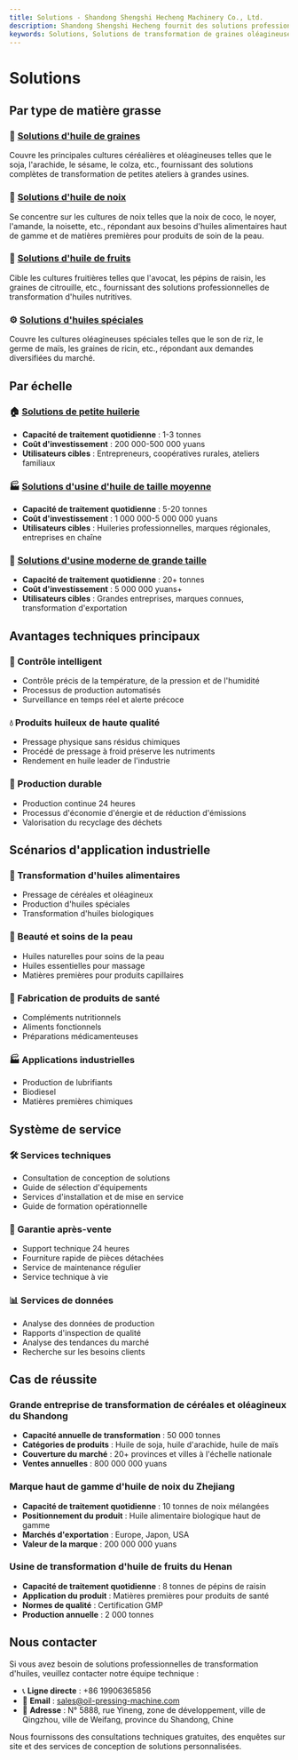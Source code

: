 ```yaml
---
title: Solutions - Shandong Shengshi Hecheng Machinery Co., Ltd.
description: Shandong Shengshi Hecheng fournit des solutions professionnelles de transformation de graines oléagineuses, classées par type de graine oléagineuse incluant les céréales et oléagineux, les noix, les fruits, les huiles spéciales, assurant un contrôle intelligent, des produits huileux de haute qualité, une production durable.
keywords: Solutions, Solutions de transformation de graines oléagineuses, Solutions de céréales et oléagineux, Solutions de noix, Solutions de fruits, Solutions d'huiles spéciales, Contrôle intelligent, Produits huileux de haute qualité, Production durable, Transformation d'huiles alimentaires, Beauté et soins de la peau, Fabrication de produits de santé, Applications industrielles, Solutions Shandong Shengshi Hecheng
---
```


# Solutions

## Par type de matière grasse

### 🌾 [Solutions d'huile de graines](./seed-oils)
Couvre les principales cultures céréalières et oléagineuses telles que le soja, l'arachide, le sésame, le colza, etc., fournissant des solutions complètes de transformation de petites ateliers à grandes usines.

### 🥜 [Solutions d'huile de noix](./nuts)
Se concentre sur les cultures de noix telles que la noix de coco, le noyer, l'amande, la noisette, etc., répondant aux besoins d'huiles alimentaires haut de gamme et de matières premières pour produits de soin de la peau.

### 🥑 [Solutions d'huile de fruits](./fruits)
Cible les cultures fruitières telles que l'avocat, les pépins de raisin, les graines de citrouille, etc., fournissant des solutions professionnelles de transformation d'huiles nutritives.

### ⚙️ [Solutions d'huiles spéciales](./special-oils)
Couvre les cultures oléagineuses spéciales telles que le son de riz, le germe de maïs, les graines de ricin, etc., répondant aux demandes diversifiées du marché.

## Par échelle

### 🏠 [Solutions de petite huilerie](./small-workshop)
- **Capacité de traitement quotidienne** : 1-3 tonnes
- **Coût d'investissement** : 200 000-500 000 yuans
- **Utilisateurs cibles** : Entrepreneurs, coopératives rurales, ateliers familiaux

### 🏭 [Solutions d'usine d'huile de taille moyenne](./medium-factory)
- **Capacité de traitement quotidienne** : 5-20 tonnes
- **Coût d'investissement** : 1 000 000-5 000 000 yuans
- **Utilisateurs cibles** : Huileries professionnelles, marques régionales, entreprises en chaîne

### 🏢 [Solutions d'usine moderne de grande taille](./large-industrial)
- **Capacité de traitement quotidienne** : 20+ tonnes
- **Coût d'investissement** : 5 000 000 yuans+
- **Utilisateurs cibles** : Grandes entreprises, marques connues, transformation d'exportation

## Avantages techniques principaux

### 🎯 Contrôle intelligent
- Contrôle précis de la température, de la pression et de l'humidité
- Processus de production automatisés
- Surveillance en temps réel et alerte précoce

### 💧 Produits huileux de haute qualité
- Pressage physique sans résidus chimiques
- Procédé de pressage à froid préserve les nutriments
- Rendement en huile leader de l'industrie

### 🔄 Production durable
- Production continue 24 heures
- Processus d'économie d'énergie et de réduction d'émissions
- Valorisation du recyclage des déchets

## Scénarios d'application industrielle

### 🍳 Transformation d'huiles alimentaires
- Pressage de céréales et oléagineux
- Production d'huiles spéciales
- Transformation d'huiles biologiques

### 💄 Beauté et soins de la peau
- Huiles naturelles pour soins de la peau
- Huiles essentielles pour massage
- Matières premières pour produits capillaires

### 💊 Fabrication de produits de santé
- Compléments nutritionnels
- Aliments fonctionnels
- Préparations médicamenteuses

### 🏭 Applications industrielles
- Production de lubrifiants
- Biodiesel
- Matières premières chimiques

## Système de service

### 🛠️ Services techniques
- Consultation de conception de solutions
- Guide de sélection d'équipements
- Services d'installation et de mise en service
- Guide de formation opérationnelle

### 🔧 Garantie après-vente
- Support technique 24 heures
- Fourniture rapide de pièces détachées
- Service de maintenance régulier
- Service technique à vie

### 📊 Services de données
- Analyse des données de production
- Rapports d'inspection de qualité
- Analyse des tendances du marché
- Recherche sur les besoins clients

## Cas de réussite

### Grande entreprise de transformation de céréales et oléagineux du Shandong
- **Capacité annuelle de transformation** : 50 000 tonnes
- **Catégories de produits** : Huile de soja, huile d'arachide, huile de maïs
- **Couverture du marché** : 20+ provinces et villes à l'échelle nationale
- **Ventes annuelles** : 800 000 000 yuans

### Marque haut de gamme d'huile de noix du Zhejiang
- **Capacité de traitement quotidienne** : 10 tonnes de noix mélangées
- **Positionnement du produit** : Huile alimentaire biologique haut de gamme
- **Marchés d'exportation** : Europe, Japon, USA
- **Valeur de la marque** : 200 000 000 yuans

### Usine de transformation d'huile de fruits du Henan
- **Capacité de traitement quotidienne** : 8 tonnes de pépins de raisin
- **Application du produit** : Matières premières pour produits de santé
- **Normes de qualité** : Certification GMP
- **Production annuelle** : 2 000 tonnes

## Nous contacter

Si vous avez besoin de solutions professionnelles de transformation d'huiles, veuillez contacter notre équipe technique :

- 📞 **Ligne directe** : +86 19906365856
- 📧 **Email** : sales@oil-pressing-machine.com
- 📍 **Adresse** : N° 5888, rue Yineng, zone de développement, ville de Qingzhou, ville de Weifang, province du Shandong, Chine

Nous fournissons des consultations techniques gratuites, des enquêtes sur site et des services de conception de solutions personnalisées.